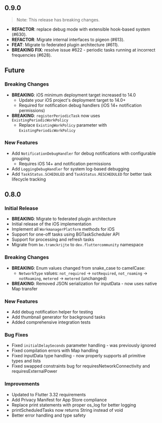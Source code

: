 ## 0.9.0

> Note: This release has breaking changes.

 - **REFACTOR**: replace debug mode with extensible hook-based system (#630).
 - **REFACTOR**: Migrate internal interfaces to pigeon (#613).
 - **FEAT**: Migrate to federated plugin architecture (#611).
 - **BREAKING** **FIX**: resolve issue #622 - periodic tasks running at incorrect frequencies (#628).

## Future

### Breaking Changes
* **BREAKING**: iOS minimum deployment target increased to 14.0
  * Update your iOS project's deployment target to 14.0+
  * Required for notification debug handlers (iOS 14+ notification permissions)
* **BREAKING**: `registerPeriodicTask` now uses `ExistingPeriodicWorkPolicy`
  * Replace `ExistingWorkPolicy` parameter with `ExistingPeriodicWorkPolicy`

### New Features
* Add `NotificationDebugHandler` for debug notifications with configurable grouping
  * Requires iOS 14+ and notification permissions
* Add `LoggingDebugHandler` for system log-based debugging
* Add `TaskStatus.SCHEDULED` and `TaskStatus.RESCHEDULED` for better task lifecycle tracking

## 0.8.0

### Initial Release
* **BREAKING**: Migrate to federated plugin architecture
* Initial release of the iOS implementation
* Implement all `WorkmanagerPlatform` methods for iOS
* Support for one-off tasks using BGTaskScheduler API
* Support for processing and refresh tasks
* Migrate from `be.tramckrijte` to `dev.fluttercommunity` namespace

### Breaking Changes
* **BREAKING**: Enum values changed from snake_case to camelCase:
  * `NetworkType` values: `not_required` → `notRequired`, `not_roaming` → `notRoaming`, `metered` → `metered` (unchanged)
* **BREAKING**: Removed JSON serialization for inputData - now uses native Map transfer

### New Features
* Add debug notification helper for testing
* Add thumbnail generator for background tasks
* Added comprehensive integration tests

### Bug Fixes
* Fixed `initialDelaySeconds` parameter handling - was previously ignored
* Fixed compilation errors with Map handling
* Fixed inputData type handling - now properly supports all primitive types and lists
* Fixed swapped constraints bug for requiresNetworkConnectivity and requiresExternalPower

### Improvements
* Updated to Flutter 3.32 requirements
* Add Privacy Manifest for App Store compliance
* Replace print statements with proper os_log for better logging
* printScheduledTasks now returns String instead of void
* Better error handling and type safety
